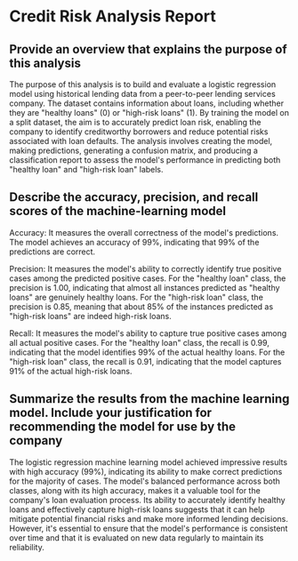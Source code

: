 # Credit Risk Analysis Report

## Provide an overview that explains the purpose of this analysis
The purpose of this analysis is to build and evaluate a logistic regression model using historical lending data from a peer-to-peer lending services company. The dataset contains information about loans, including whether they are "healthy loans" (0) or "high-risk loans" (1). By training the model on a split dataset, the aim is to accurately predict loan risk, enabling the company to identify creditworthy borrowers and reduce potential risks associated with loan defaults. The analysis involves creating the model, making predictions, generating a confusion matrix, and producing a classification report to assess the model's performance in predicting both "healthy loan" and "high-risk loan" labels.
## Describe the accuracy, precision, and recall scores of the machine-learning model
Accuracy: It measures the overall correctness of the model's predictions. The model achieves an accuracy of 99%, indicating that 99% of the predictions are correct.

Precision: It measures the model's ability to correctly identify true positive cases among the predicted positive cases. For the "healthy loan" class, the precision is 1.00, indicating that almost all instances predicted as "healthy loans" are genuinely healthy loans. For the "high-risk loan" class, the precision is 0.85, meaning that about 85% of the instances predicted as "high-risk loans" are indeed high-risk loans.

Recall: It measures the model's ability to capture true positive cases among all actual positive cases. For the "healthy loan" class, the recall is 0.99, indicating that the model identifies 99% of the actual healthy loans. For the "high-risk loan" class, the recall is 0.91, indicating that the model captures 91% of the actual high-risk loans.

## Summarize the results from the machine learning model. Include your justification for recommending the model for use by the company
The logistic regression machine learning model achieved impressive results with high accuracy (99%), indicating its ability to make correct predictions for the majority of cases. The model's balanced performance across both classes, along with its high accuracy, makes it a valuable tool for the company's loan evaluation process. Its ability to accurately identify healthy loans and effectively capture high-risk loans suggests that it can help mitigate potential financial risks and make more informed lending decisions. However, it's essential to ensure that the model's performance is consistent over time and that it is evaluated on new data regularly to maintain its reliability.
